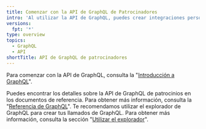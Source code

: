 ```yaml
---
title: Comenzar con la API de GraphQL de Patrocinadores
intro: 'Al utilizar la API de GraphQL, puedes crear integraciones personalizadas para administrar o revisar tus patrocinios.'
versions:
  fpt: '*'
type: overview
topics:
  - GraphQL
  - API
shortTitle: API de GraphQL de patrocinadores
---
```


Para comenzar con la API de GraphQL, consulta la "[Introducción a GraphQL](/graphql/guides/introduction-to-graphql)".

Puedes encontrar los detalles sobre la API de GraphQL de patrocinios en los documentos de referencia. Para obtener más información, consulta la "[Referencia de GraphQL](/graphql/reference)". Te recomendamos utilizar el explorador de GraphQL para crear tus llamados de GraphQL. Para obtener más información, consulta la sección "[Utilizar el explorador](/graphql/guides/using-the-explorer)".

